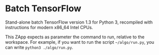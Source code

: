 # Batch TensorFlow

Stand-alone batch TensorFlow version 1.3 for Python 3, recompiled with instructions for modern x86_64 Intel CPUs.

This ZApp expects as parameter the command to run, relative to the workspace. For example, if you want to run
the script `~/algo/run.py`, you can write `python3 ./algo/run.py`.

